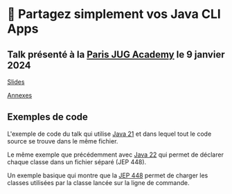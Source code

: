 # :floppy_disk: Partagez simplement vos Java CLI Apps

## Talk présenté à la [Paris JUG Academy](https://www.parisjug.org/events/2024/01-09-young-blood-11/) le 9 janvier 2024

[Slides](https://java-cli-apps.github.io/)

[Annexes](https://java-cli-apps.github.io/Annexes.html)

## Exemples de code

L'exemple de code du talk qui utilise [Java 21](exemples/generate-data-21/README.md) et dans lequel tout le code source
se trouve dans le même fichier.

Le même exemple que précédemment avec [Java 22](exemples/generate-data-22/README.md) qui permet de déclarer chaque
classe dans un fichier séparé (JEP 448).

Un exemple basique qui montre que la [JEP 448](exemples/jep-458/README.md) permet de charger les classes utilisées par
la classe lancée sur la ligne de commande.
